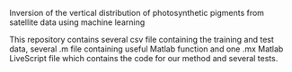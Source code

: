 Inversion of the vertical distribution of photosynthetic pigments from satellite data using machine learning

This repository contains several csv file containing the training and test data, several .m file containing useful Matlab function and one .mx Matlab LiveScript file which contains the code for our method and several tests.